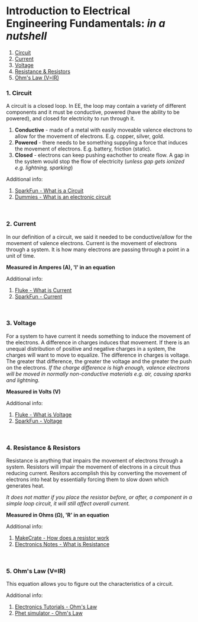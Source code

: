 # Introduction to Electrical Engineering Fundamentals: *in a nutshell*

1. [Circuit](https://github.com/practicaltech/TechFest/blob/master/2021/gathering_2/ee_fundamentals.md#1-circuit)
2. [Current](https://github.com/practicaltech/TechFest/blob/master/2021/gathering_2/ee_fundamentals.md#2-current)
3. [Voltage](https://github.com/practicaltech/TechFest/blob/master/2021/gathering_2/ee_fundamentals.md#3-voltage)
4. [Resistance & Resistors](https://github.com/practicaltech/TechFest/blob/master/2021/gathering_2/ee_fundamentals.md#4-resistance--resistors)
5. [Ohm's Law (V=IR)](https://github.com/practicaltech/TechFest/blob/master/2021/gathering_2/ee_fundamentals.md#5-ohms-law-vir)


### 1. Circuit

A circuit is a closed loop. In EE, the loop may contain a variety of different components and it must be conductive, powered (have the ability to be powered), and closed for electricity to run through it.
1. **Conductive** - made of a metal with easily moveable valence electrons to allow for the movement of electrons. E.g. copper, silver, gold.
2. **Powered** - there needs to be something suppyling a force that induces the movement of electrons. E.g. battery, friction (static).
3. **Closed** - electrons can keep pushing eachother to create flow. A gap in the system would stop the flow of electricity (*unless gap gets ionized e.g. lightning, sparking*)

Additional info:
1. [SparkFun - What is a Circuit](https://learn.sparkfun.com/tutorials/what-is-a-circuit/all)
2. [Dummies - What is an electronic circuit](https://www.dummies.com/programming/electronics/components/what-is-an-electronic-circuit/)

<br>

### 2. Current

In our definition of a circuit, we said it needed to be conductive/allow for the movement of valence electrons. Current is the movement of electrons through a system. It is how many electrons are passing through a point in a unit of time.

**Measured in Amperes (A), 'I' in an equation**

Additional info:
1. [Fluke - What is Current](https://www.fluke.com/en-us/learn/blog/electrical/what-is-current)
2. [SparkFun - Current](https://learn.sparkfun.com/tutorials/voltage-current-resistance-and-ohms-law/all#current)

<br>

### 3. Voltage

For a system to have current it needs something to induce the movement of the electrons. A difference in charges induces that movement. If there is an unequal distribution of positive and negative charges in a system, the charges will want to move to equalize. The difference in charges is voltage. The greater that difference, the greater the voltage and the greater the push on the electrons. *If the charge difference is high enough, valence electrons will be moved in normally non-conductive materials e.g. air, causing sparks and lightning.*

**Measured in Volts (V)**

Additional info:
1. [Fluke - What is Voltage](https://www.fluke.com/en-us/learn/blog/electrical/what-is-voltage)
2. [SparkFun - Voltage](https://learn.sparkfun.com/tutorials/voltage-current-resistance-and-ohms-law/all#voltage)

<br>

### 4. Resistance & Resistors

Resistance is anything that impairs the movement of electrons through a system. Resistors will impair the movement of electrons in a circuit thus reducing current. Resitors accomplish this by converting the movement of electrons into heat by essentially forcing them to slow down which generates heat. 

*It does not matter if you place the resistor before, or after, a component in a simple loop circuit, it will still affect overall current.*

**Measured in Ohms (Ω), 'R' in an equation**

Additional info:
1. [MakeCrate - How does a resistor work](https://www.makecrate.club/how-does-a-resistor-work/71178/)
2. [Electronics Notes - What is Resistance](https://www.electronics-notes.com/articles/basic_concepts/resistance/what-is-resistance.php)

<br>

### 5. Ohm's Law (V=IR)

This equation allows you to figure out the characteristics of a circuit.

Additional info:
1. [Electronics Tutorials - Ohm's Law](https://www.electronics-tutorials.ws/dccircuits/dcp_2.html)
2. [Phet simulator - Ohm's Law](https://phet.colorado.edu/sims/html/ohms-law/latest/ohms-law_en.html)
